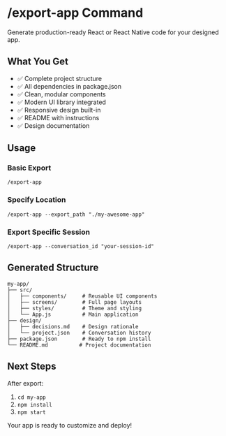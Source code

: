 # /export-app Command

Generate production-ready React or React Native code for your designed app.

## What You Get

- ✅ Complete project structure
- ✅ All dependencies in package.json
- ✅ Clean, modular components
- ✅ Modern UI library integrated
- ✅ Responsive design built-in
- ✅ README with instructions
- ✅ Design documentation

## Usage

### Basic Export
```
/export-app
```

### Specify Location
```
/export-app --export_path "./my-awesome-app"
```

### Export Specific Session
```
/export-app --conversation_id "your-session-id"
```

## Generated Structure

```
my-app/
├── src/
│   ├── components/     # Reusable UI components
│   ├── screens/        # Full page layouts
│   ├── styles/         # Theme and styling
│   └── App.js          # Main application
├── design/
│   ├── decisions.md    # Design rationale
│   └── project.json    # Conversation history
├── package.json        # Ready to npm install
└── README.md          # Project documentation
```

## Next Steps

After export:
1. `cd my-app`
2. `npm install`
3. `npm start`

Your app is ready to customize and deploy!